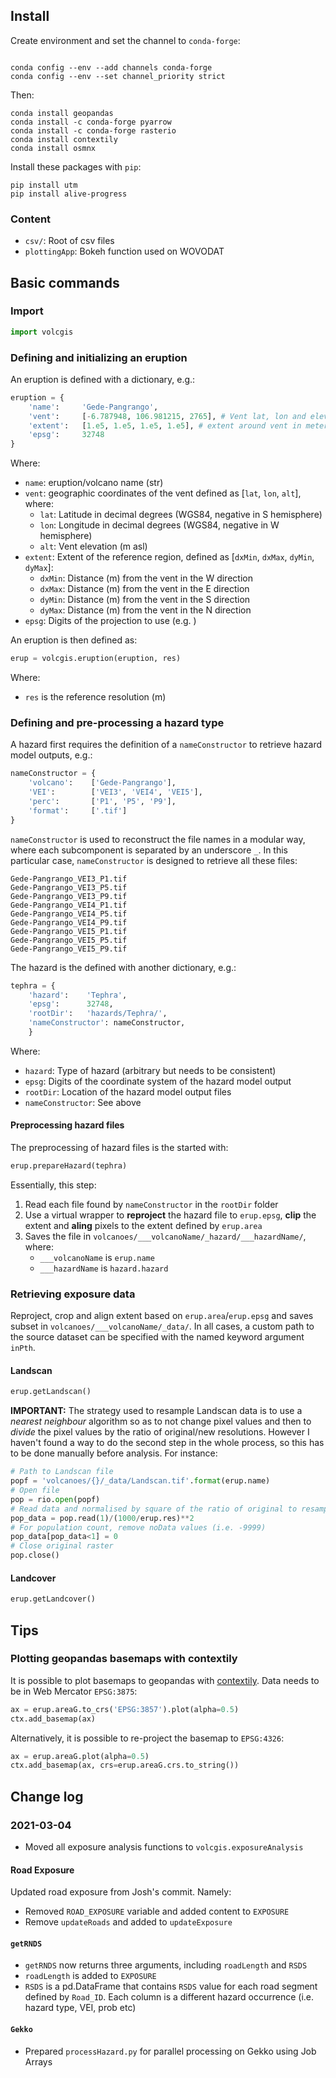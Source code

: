 
## Install

Create environment and set the channel to `conda-forge`:

```

conda config --env --add channels conda-forge
conda config --env --set channel_priority strict
```

Then:
```
conda install geopandas
conda install -c conda-forge pyarrow
conda install -c conda-forge rasterio
conda install contextily
conda install osmnx
```

Install these packages with `pip`:
```
pip install utm
pip install alive-progress
```

### Content
- `csv/`: Root of csv files
- `plottingApp`: Bokeh function used on WOVODAT

## Basic commands 

### Import
```python
import volcgis
```

### Defining and initializing an eruption

An eruption is defined with a dictionary, e.g.:

```python
eruption = {
    'name':     'Gede-Pangrango',
    'vent':     [-6.787948, 106.981215, 2765], # Vent lat, lon and elevation
    'extent':   [1.e5, 1.e5, 1.e5, 1.e5], # extent around vent in meters, [minx maxx miny maxy]
    'epsg':     32748
}
```

Where:
- `name`: eruption/volcano name (str)
- `vent`: geographic coordinates of the vent defined as [`lat`, `lon`, `alt`], where:
  - `lat`: Latitude in decimal degrees (WGS84, negative in S hemisphere)
  - `lon`: Longitude in decimal degrees (WGS84, negative in W hemisphere)
  - `alt`: Vent elevation (m asl)
- `extent`: Extent of the reference region, defined as [`dxMin`, `dxMax`, `dyMin`, `dyMax`]:
  - `dxMin`: Distance (m) from the vent in the W direction
  - `dxMax`: Distance (m) from the vent in the E direction 
  - `dyMin`: Distance (m) from the vent in the S direction 
  - `dyMax`: Distance (m) from the vent in the N direction 
- `epsg`: Digits of the projection to use (e.g. )

An eruption is then defined as:

```python
erup = volcgis.eruption(eruption, res)
```

Where:
- `res` is the reference resolution (m)

### Defining and pre-processing a hazard type

A hazard first requires the definition of a `nameConstructor` to retrieve hazard model outputs, e.g.:

```python
nameConstructor = {
    'volcano':    ['Gede-Pangrango'],
    'VEI':        ['VEI3', 'VEI4', 'VEI5'],
    'perc':       ['P1', 'P5', 'P9'],
    'format':     ['.tif']
}
```

`nameConstructor` is used to reconstruct the file names in a modular way, where each subcomponent is separated by an underscore `_`. In this particular case, `nameConstructor` is designed to retrieve all these files:

```
Gede-Pangrango_VEI3_P1.tif
Gede-Pangrango_VEI3_P5.tif
Gede-Pangrango_VEI3_P9.tif
Gede-Pangrango_VEI4_P1.tif
Gede-Pangrango_VEI4_P5.tif
Gede-Pangrango_VEI4_P9.tif
Gede-Pangrango_VEI5_P1.tif
Gede-Pangrango_VEI5_P5.tif
Gede-Pangrango_VEI5_P9.tif
```

The hazard is the defined with another dictionary, e.g.:

```python
tephra = {
    'hazard':    'Tephra',
    'epsg':      32748,
    'rootDir':   'hazards/Tephra/',
    'nameConstructor': nameConstructor,
    }
```

Where:
- `hazard`: Type of hazard (arbitrary but needs to be consistent)
- `epsg`: Digits of the coordinate system of the hazard model output
- `rootDir`: Location of the hazard model output files
- `nameConstructor`: See above

#### Preprocessing hazard files

The preprocessing of hazard files is the started with:

```python
erup.prepareHazard(tephra)
```

Essentially, this step:
1. Read each file found by `nameConstructor` in the `rootDir` folder
2. Use a virtual wrapper to **reproject** the hazard file to `erup.epsg`, **clip** the extent and **aling** pixels to the extent defined by `erup.area`
3. Saves the file in `volcanoes/___volcanoName/_hazard/___hazardName/`, where:
    - `___volcanoName` is `erup.name`
    - `___hazardName` is `hazard.hazard`

### Retrieving exposure data
Reproject, crop and align extent based on `erup.area`/`erup.epsg` and saves subset in `volcanoes/___volcanoName/_data/`. In all cases, a custom path to the source dataset can be specified with the named keyword argument `inPth`.

#### Landscan

```python
erup.getLandscan()
```

**IMPORTANT:** The strategy used to resample Landscan data is to use a *nearest neighbour* algorithm so as to not change pixel values and then to *divide* the pixel values by the ratio of original/new resolutions. However I haven't found a way to do the second step in the whole process, so this has to be done manually before analysis. For instance:

```python
# Path to Landscan file
popf = 'volcanoes/{}/_data/Landscan.tif'.format(erup.name)
# Open file
pop = rio.open(popf)
# Read data and normalised by square of the ratio of original to resample resolutions
pop_data = pop.read(1)/(1000/erup.res)**2
# For population count, remove noData values (i.e. -9999)
pop_data[pop_data<1] = 0
# Close original raster
pop.close()
```

#### Landcover

```python
erup.getLandcover()
```


## Tips

### Plotting geopandas basemaps with contextily

It is possible to plot basemaps to geopandas with [contextily](https://contextily.readthedocs.io). Data needs to be in Web Mercator `EPSG:3875`:

```python
ax = erup.areaG.to_crs('EPSG:3857').plot(alpha=0.5)
ctx.add_basemap(ax)
```

Alternatively, it is possible to re-project the basemap to `EPSG:4326`:

```python
ax = erup.areaG.plot(alpha=0.5)
ctx.add_basemap(ax, crs=erup.areaG.crs.to_string())
```

## Change log

### 2021-03-04

- Moved all exposure analysis functions to `volcgis.exposureAnalysis`

#### Road Exposure
Updated road exposure from Josh's commit. Namely:
- Removed `ROAD_EXPOSURE` variable and added content to `EXPOSURE`
- Remove `updateRoads` and added to `updateExposure`

#### `getRNDS`
- `getRNDS` now returns three arguments, including `roadLength` and `RSDS`
- `roadLength` is added to `EXPOSURE`
- `RSDS` is a pd.DataFrame that contains `RSDS` value for each road segment defined by `Road_ID`. Each column is a different hazard occurrence (i.e. hazard type, VEI, prob etc)

#### `Gekko`
- Prepared `processHazard.py` for parallel processing on Gekko using Job Arrays